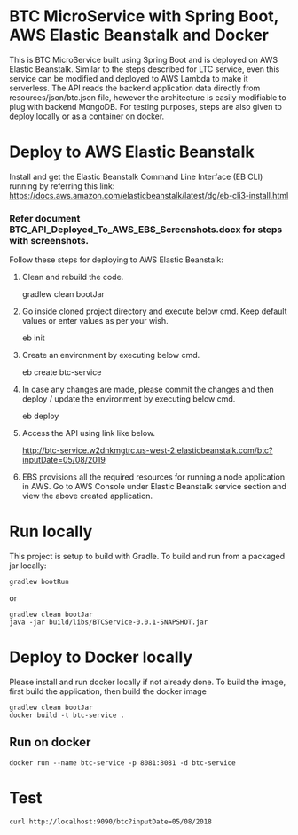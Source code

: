 # BTC MicroService with Spring Boot, AWS Elastic Beanstalk and Docker

This is BTC MicroService built using Spring Boot and is deployed on AWS Elastic Beanstalk. Similar to the steps described for LTC service, even this service can be modified and deployed to AWS Lambda to make it serverless. The API reads the backend application data directly from resources/json/btc.json file, however the architecture is easily modifiable to plug with backend MongoDB. For testing purposes, steps are also given to deploy locally or as a container on docker.

# Deploy to AWS Elastic Beanstalk

Install and get the Elastic Beanstalk Command Line Interface (EB CLI) running by referring this link: https://docs.aws.amazon.com/elasticbeanstalk/latest/dg/eb-cli3-install.html
 
### Refer document BTC_API_Deployed_To_AWS_EBS_Screenshots.docx for steps with screenshots.

Follow these steps for deploying to AWS Elastic Beanstalk:

1. Clean and rebuild the code.
	
	gradlew clean bootJar
	
2. Go inside cloned project directory and execute below cmd. Keep default values or enter values as per your wish.
	
	eb init

3. Create an environment by executing below cmd. 
	
	eb create btc-service
	
4. In case any changes are made, please commit the changes and then deploy / update the environment by executing below cmd. 
	
	eb deploy
 
5. Access the API using link like below.
	
	http://btc-service.w2dnkmgtrc.us-west-2.elasticbeanstalk.com/btc?inputDate=05/08/2019
	
6. EBS provisions all the required resources for running a node application in AWS. Go to AWS Console under Elastic Beanstalk service section and view the above created application.

# Run locally

This project is setup to build with Gradle. To build and run from a packaged jar locally:

    gradlew bootRun

or 

    gradlew clean bootJar
    java -jar build/libs/BTCService-0.0.1-SNAPSHOT.jar

# Deploy to Docker locally

Please install and run docker locally if not already done. To build the image, first build the application, then build the docker image

    gradlew clean bootJar
    docker build -t btc-service .
    
## Run on docker

    docker run --name btc-service -p 8081:8081 -d btc-service
    
# Test

    curl http://localhost:9090/btc?inputDate=05/08/2018
